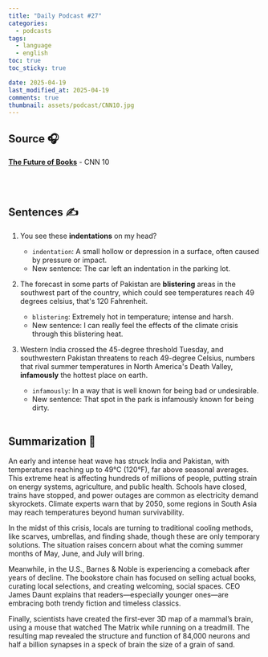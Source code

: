```yaml
---
title: "Daily Podcast #27"
categories:
  - podcasts
tags:
  - language
  - english
toc: true
toc_sticky: true

date: 2025-04-19
last_modified_at: 2025-04-19
comments: true
thumbnail: assets/podcast/CNN10.jpg
---
```


## Source 🎧
[**The Future of Books**](https://podcasts.apple.com/kr/podcast/cnn-10/id1766786641?i=1000704003471)
 \- CNN 10

<br><br>
## Sentences ✍️

1. You see these **indentations** on my head?
   - `indentation`: A small hollow or depression in a surface, often caused by pressure or impact.
   - New sentence: The car left an indentation in the parking lot.

 
2. The forecast in some parts of Pakistan are **blistering** areas in the southwest part of the country, which could see temperatures reach 49 degrees celsius, that's 120 Fahrenheit.
    - `blistering`: Extremely hot in temperature; intense and harsh.
    - New sentence: I can really feel the effects of the climate crisis through this blistering heat.
    

3. Western India crossed the 45-degree threshold Tuesday, and southwestern Pakistan threatens to reach 49-degree Celsius, numbers that rival summer temperatures in North America's Death Valley, **infamously** the hottest place on earth.
    - `infamously`: In a way that is well known for being bad or undesirable.
    - New sentence: That spot in the park is infamously known for being dirty.
<br><br>


## Summarization 👀
An early and intense heat wave has struck India and Pakistan, with temperatures reaching up to 49°C (120°F), far above seasonal averages. This extreme heat is affecting hundreds of millions of people, putting strain on energy systems, agriculture, and public health. Schools have closed, trains have stopped, and power outages are common as electricity demand skyrockets. Climate experts warn that by 2050, some regions in South Asia may reach temperatures beyond human survivability.

In the midst of this crisis, locals are turning to traditional cooling methods, like scarves, umbrellas, and finding shade, though these are only temporary solutions. The situation raises concern about what the coming summer months of May, June, and July will bring.

Meanwhile, in the U.S., Barnes & Noble is experiencing a comeback after years of decline. The bookstore chain has focused on selling actual books, curating local selections, and creating welcoming, social spaces. CEO James Daunt explains that readers—especially younger ones—are embracing both trendy fiction and timeless classics.

Finally, scientists have created the first-ever 3D map of a mammal’s brain, using a mouse that watched The Matrix while running on a treadmill. The resulting map revealed the structure and function of 84,000 neurons and half a billion synapses in a speck of brain the size of a grain of sand.
<br><br>
